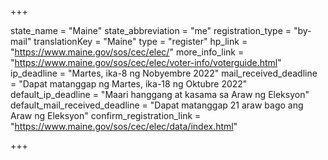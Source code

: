+++

state_name = "Maine"
state_abbreviation = "me"
registration_type = "by-mail"
translationKey = "Maine"
type = "register"
hp_link = "https://www.maine.gov/sos/cec/elec/"
more_info_link = "https://www.maine.gov/sos/cec/elec/voter-info/voterguide.html"
ip_deadline = "Martes, ika-8 ng Nobyembre 2022"
mail_received_deadline = "Dapat matanggap ng Martes, ika-18 ng Oktubre 2022"
default_ip_deadline = "Maari hanggang at kasama sa  Araw ng Eleksyon"
default_mail_received_deadline = "Dapat matanggap 21 araw bago ang Araw ng Eleksyon"
confirm_registration_link = "https://www.maine.gov/sos/cec/elec/data/index.html"

+++